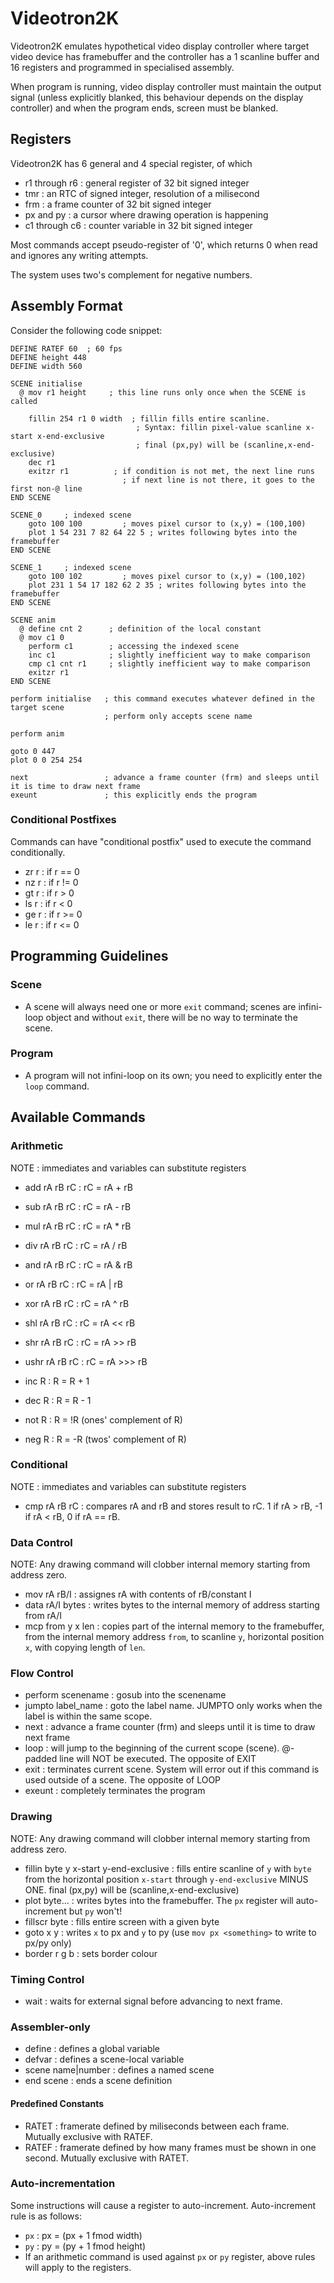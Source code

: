 # Videotron2K

Videotron2K emulates hypothetical video display controller where target video device has framebuffer and the controller has a 1 scanline buffer and 16 registers and programmed in specialised assembly.

When program is running, video display controller must maintain the output signal (unless explicitly blanked, this behaviour depends on the display controller) and when the program ends, screen must be blanked.

## Registers

Videotron2K has 6 general and 4 special register, of which

- r1 through r6 : general register of 32 bit signed integer
- tmr : an RTC of signed integer, resolution of a milisecond
- frm : a frame counter of 32 bit signed integer
- px and py : a cursor where drawing operation is happening
- c1 through c6 : counter variable in 32 bit signed integer

Most commands accept pseudo-register of '0', which returns 0 when read and ignores any writing attempts.

The system uses two's complement for negative numbers.

## Assembly Format

Consider the following code snippet:

```
DEFINE RATEF 60  ; 60 fps
DEFINE height 448
DEFINE width 560

SCENE initialise
  @ mov r1 height     ; this line runs only once when the SCENE is called

    fillin 254 r1 0 width  ; fillin fills entire scanline.
                            ; Syntax: fillin pixel-value scanline x-start x-end-exclusive
                            ; final (px,py) will be (scanline,x-end-exclusive)
    dec r1
    exitzr r1          ; if condition is not met, the next line runs
                         ; if next line is not there, it goes to the first non-@ line
END SCENE

SCENE_0     ; indexed scene
    goto 100 100         ; moves pixel cursor to (x,y) = (100,100)   
    plot 1 54 231 7 82 64 22 5 ; writes following bytes into the framebuffer
END SCENE

SCENE_1     ; indexed scene
    goto 100 102         ; moves pixel cursor to (x,y) = (100,102)   
    plot 231 1 54 17 182 62 2 35 ; writes following bytes into the framebuffer
END SCENE

SCENE anim
  @ define cnt 2      ; definition of the local constant
  @ mov c1 0
    perform c1        ; accessing the indexed scene
    inc c1            ; slightly inefficient way to make comparison
    cmp c1 cnt r1     ; slightly inefficient way to make comparison
    exitzr r1
END SCENE

perform initialise   ; this command executes whatever defined in the target scene
                     ; perform only accepts scene name

perform anim

goto 0 447
plot 0 0 254 254

next                 ; advance a frame counter (frm) and sleeps until it is time to draw next frame
exeunt               ; this explicitly ends the program
```

### Conditional Postfixes

Commands can have "conditional postfix" used to execute the command conditionally.

- zr r : if r == 0
- nz r : if r != 0
- gt r : if r > 0
- ls r : if r < 0
- ge r : if r >= 0
- le r : if r <= 0

## Programming Guidelines

### Scene

* A scene will always need one or more `exit` command; scenes are infini-loop object and without `exit`, there will be no way to terminate the scene.

### Program

* A program will not infini-loop on its own; you need to explicitly enter the `loop` command.


## Available Commands

### Arithmetic

NOTE : immediates and variables can substitute registers

* add rA rB rC : rC = rA + rB
* sub rA rB rC : rC = rA - rB
* mul rA rB rC : rC = rA * rB
* div rA rB rC : rC = rA / rB
* and rA rB rC : rC = rA & rB
* or rA rB rC : rC = rA | rB
* xor rA rB rC : rC = rA ^ rB
* shl rA rB rC : rC = rA << rB
* shr rA rB rC : rC = rA >> rB
* ushr rA rB rC : rC = rA >>> rB

* inc R : R = R + 1
* dec R : R = R - 1
* not R : R = !R (ones' complement of R)
* neg R : R = -R (twos' complement of R)

### Conditional

NOTE : immediates and variables can substitute registers

* cmp rA rB rC : compares rA and rB and stores result to rC. 1 if rA > rB, -1 if rA < rB, 0 if rA == rB.

### Data Control

NOTE: Any drawing command will clobber internal memory starting from address zero.

* mov rA rB/I : assignes rA with contents of rB/constant I
* data rA/I bytes : writes bytes to the internal memory of address starting from rA/I
* mcp from y x len : copies part of the internal memory to the framebuffer, from the internal memory address `from`,
                        to scanline `y`, horizontal position `x`, with copying length of `len`.

### Flow Control

* perform scenename : gosub into the scenename
* jumpto label_name : goto the label name. JUMPTO only works when the label is within the same scope.
* next : advance a frame counter (frm) and sleeps until it is time to draw next frame
* loop : will jump to the beginning of the current scope (scene). @-padded line will NOT be executed. The opposite of EXIT
* exit : terminates current scene. System will error out if this command is used outside of a scene. The opposite of LOOP
* exeunt : completely terminates the program

### Drawing

NOTE: Any drawing command will clobber internal memory starting from address zero.

* fillin byte y x-start y-end-exclusive : fills entire scanline of `y` with `byte` from the horizontal position `x-start` through
                                          `y-end-exclusive` MINUS ONE. final (px,py) will be (scanline,x-end-exclusive)
* plot byte... : writes bytes into the framebuffer. The `px` register will auto-increment but `py` won't!
* fillscr byte : fills entire screen with a given byte
* goto x y : writes `x` to px and `y` to py (use `mov px <something>` to write to px/py only)
* border r g b : sets border colour

### Timing Control

* wait : waits for external signal before advancing to next frame.

### Assembler-only

* define : defines a global variable
* defvar : defines a scene-local variable
* scene name|number : defines a named scene
* end scene : ends a scene definition

#### Predefined Constants

* RATET : framerate defined by miliseconds between each frame. Mutually exclusive with RATEF.
* RATEF : framerate defined by how many frames must be shown in one second. Mutually exclusive with RATET.

### Auto-incrementation

Some instructions will cause a register to auto-increment. Auto-increment rule is as follows:

* `px` : px = (px + 1 fmod width)
* `py` : py = (py + 1 fmod height)
* If an arithmetic command is used against `px` or `py` register, above rules will apply to the registers.